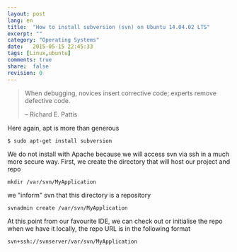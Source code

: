 ```yaml
---
layout: post
lang: en
title:  "How to install subversion (svn) on Ubuntu 14.04.02 LTS"
excerpt: ""
category: "Operating Systems"
date:   2015-05-15 22:45:33
tags: [Linux,ubuntu]
comments: true
share:  false
revision: 0
---
```


> When debugging, novices insert corrective code; experts remove defective code.
> 
> – Richard E. Pattis

Here again, apt is more than generous 

```
$ sudo apt-get install subversion
```

We do not install with Apache because we will access svn via ssh in a much more secure way.
First, we create the directory that will host our project and repo

```
mkdir /var/svn/MyApplication
```

we "inform" svn that this directory is a repository

```
svnadmin create /var/svn/MyApplication
```

At this point from our favourite IDE, we can check out or initialise the repo when we have it locally, 
the repo URL is in the following format 

```
svn+ssh://svnserver/var/svn/MyApplication
```